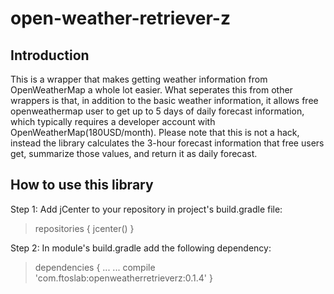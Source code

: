 # open-weather-retriever-z
## Introduction
This is a wrapper that makes getting weather information from OpenWeatherMap a whole lot easier. What seperates this from other wrappers is that, in addition to the basic weather information, it allows free openweathermap user to get up to 5 days of daily forecast information, which typically requires a developer account with OpenWeatherMap(180USD/month). Please note that this is not a hack, instead the library calculates the 3-hour forecast information that free users get, summarize those values, and return it as daily forecast.
## How to use this library
Step 1: Add jCenter to your repository in project's build.gradle file: 
> repositories {
>     jcenter()
> }

Step 2: In module's build.gradle add the following dependency:

>dependencies {
>    ...
>    ...
>    compile 'com.ftoslab:openweatherretrieverz:0.1.4'
>}